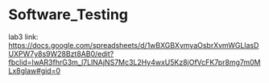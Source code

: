 # Software_Testing

lab3 link: https://docs.google.com/spreadsheets/d/1wBXGBXymyaOsbrXvmWGLlasDUXPW7y8s9W28Bzt8AB0/edit?fbclid=IwAR3fhrG3m_l7LlNAjNS7Mc3L2Hy4wxU5Kz8jOfVcFK7pr8mg7m0MLx8glaw#gid=0
